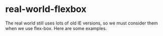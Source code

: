real-world-flexbox
==================

The real world still uses lots of old IE versions, so we must consider them when we use flex-box. Here are some examples.

